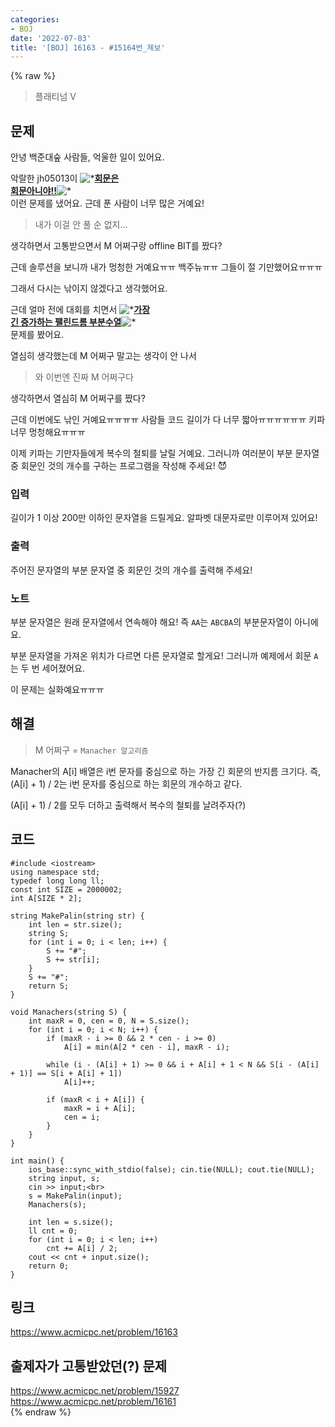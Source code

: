 ```yaml
---
categories:
- BOJ
date: '2022-07-03'
title: '[BOJ] 16163 - #15164번_제보'
---
```


{% raw %}
> 플래티넘 V<br>

## 문제
안녕 백준대숲 사람들, 억울한 일이 있어요.

악랄한 jh05013이  ![*](https://upload.acmicpc.net/150f1ab6-a14f-4c6a-955f-0b7cf531558e/-/preview/)[**회문은<br> 회문아니야!!**](https://www.acmicpc.net/problem/15927)![*](https://upload.acmicpc.net/150f1ab6-a14f-4c6a-955f-0b7cf531558e/-/preview/)<br>  이런 문제를 냈어요. 근데 푼 사람이 너무 많은 거예요!<br>

> 내가 이걸 안 풀 순 없지...<br>

생각하면서 고통받으면서  M 어쩌구랑  offline BIT를 짰다?

근데 솔루션을 보니까 내가 멍청한 거예요ㅠㅠ 백주뉴ㅠㅠ 그들이 절 기만했어요ㅠㅠㅠ

그래서 다시는 낚이지 않겠다고 생각했어요.

근데 얼마 전에 대회를 치면서  ![*](https://upload.acmicpc.net/150f1ab6-a14f-4c6a-955f-0b7cf531558e/-/preview/)[**가장<br> 긴 증가하는 팰린드롬 부분수열**](https://www.acmicpc.net/problem/16161)![*](https://upload.acmicpc.net/150f1ab6-a14f-4c6a-955f-0b7cf531558e/-/preview/)<br>  문제를 봤어요.<br>

열심히 생각했는데  M 어쩌구 말고는 생각이 안 나서

> 와 이번엔 진짜 M 어쩌구다<br>

생각하면서 열심히  M  어쩌구를 짰다?

근데 이번에도 낚인 거예요ㅠㅠㅠㅠ 사람들 코드 길이가 다 너무 짧아ㅠㅠㅠㅠㅠㅠ 키파 너무 멍청해요ㅠㅠㅠ

이제 키파는 기만자들에게 복수의 철퇴를 날릴 거예요. 그러니까 여러분이 부분 문자열 중 회문인 것의 개수를 구하는 프로그램을 작성해 주세요! 😈

### 입력
길이가 1 이상 200만 이하인 문자열을 드릴게요. 알파벳 대문자로만 이루어져 있어요!

### 출력
주어진 문자열의 부분 문자열 중 회문인 것의 개수를 출력해 주세요!

### 노트
부분 문자열은 원래 문자열에서 연속해야 해요! 즉  `AA`는 `ABCBA`의 부분문자열이 아니에요.

부분 문자열을 가져온 위치가 다르면 다른 문자열로 할게요! 그러니까 예제에서 회문  `A`는 두 번 세어졌어요.

이 문제는 실화예요ㅠㅠㅠ

## 해결
> M 어쩌구 = `Manacher 알고리즘`<br>

Manacher의 A[i] 배열은 i번 문자를 중심으로 하는 가장 긴 회문의 반지름 크기다. 즉, (A[i] + 1) / 2는 i번 문자를 중심으로 하는 회문의 개수하고 같다.

(A[i] + 1) / 2를 모두 더하고 출력해서 복수의 철퇴를 날려주자(?)

## 코드
```
#include <iostream>
using namespace std;
typedef long long ll;
const int SIZE = 2000002;
int A[SIZE * 2];

string MakePalin(string str) {
	int len = str.size();
	string S;
	for (int i = 0; i < len; i++) {
		S += "#";
		S += str[i];
	}
	S += "#";
	return S;
}

void Manachers(string S) {
	int maxR = 0, cen = 0, N = S.size();
	for (int i = 0; i < N; i++) {
		if (maxR - i >= 0 && 2 * cen - i >= 0)
			A[i] = min(A[2 * cen - i], maxR - i);

		while (i - (A[i] + 1) >= 0 && i + A[i] + 1 < N && S[i - (A[i] + 1)] == S[i + A[i] + 1])
			A[i]++;

		if (maxR < i + A[i]) {
			maxR = i + A[i];
			cen = i;
		}
	}
}

int main() {
	ios_base::sync_with_stdio(false); cin.tie(NULL); cout.tie(NULL);
	string input, s;
	cin >> input;<br>
	s = MakePalin(input);
	Manachers(s);

	int len = s.size();
	ll cnt = 0;
	for (int i = 0; i < len; i++)
		cnt += A[i] / 2;
	cout << cnt + input.size();
	return 0;
}
```

## 링크
https://www.acmicpc.net/problem/16163<br>

## 출제자가 고통받았던(?) 문제
https://www.acmicpc.net/problem/15927<br>
https://www.acmicpc.net/problem/16161<br>
{% endraw %}